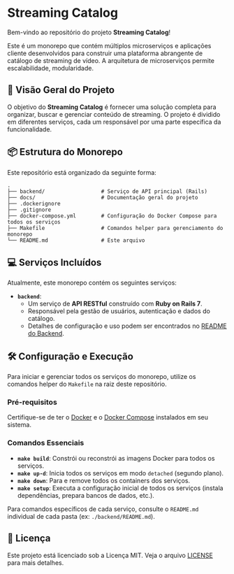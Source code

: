 # Streaming Catalog

Bem-vindo ao repositório do projeto **Streaming Catalog**!

Este é um monorepo que contém múltiplos microserviços e aplicações cliente desenvolvidos para construir uma plataforma abrangente de catálogo de streaming de vídeo. A arquitetura de microserviços permite escalabilidade, modularidade.

## 🚀 Visão Geral do Projeto

O objetivo do **Streaming Catalog** é fornecer uma solução completa para organizar, buscar e gerenciar conteúdo de streaming. O projeto é dividido em diferentes serviços, cada um responsável por uma parte específica da funcionalidade.

## 📦 Estrutura do Monorepo

Este repositório está organizado da seguinte forma:
```shell
.
├── backend/                  # Serviço de API principal (Rails)
├── docs/                     # Documentação geral do projeto
├── .dockerignore
├── .gitignore
├── docker-compose.yml        # Configuração do Docker Compose para todos os serviços
├── Makefile                  # Comandos helper para gerenciamento do monorepo
└── README.md                 # Este arquivo
```


## 💻 Serviços Incluídos

Atualmente, este monorepo contém os seguintes serviços:

* **`backend`**:
    * Um serviço de **API RESTful** construído com **Ruby on Rails 7**.
    * Responsável pela gestão de usuários, autenticação e dados do catálogo.
    * Detalhes de configuração e uso podem ser encontrados no [README do Backend](./backend/README.md).

## 🛠️ Configuração e Execução

Para iniciar e gerenciar todos os serviços do monorepo, utilize os comandos helper do `Makefile` na raiz deste repositório.

### Pré-requisitos

Certifique-se de ter o [Docker](https://docs.docker.com/get-docker/) e o [Docker Compose](https://docs.docker.com/compose/install/) instalados em seu sistema.

### Comandos Essenciais

* **`make build`**: Constrói ou reconstrói as imagens Docker para todos os serviços.
* **`make up-d`**: Inicia todos os serviços em modo `detached` (segundo plano).
* **`make down`**: Para e remove todos os containers dos serviços.
* **`make setup`**: Executa a configuração inicial de todos os serviços (instala dependências, prepara bancos de dados, etc.).

Para comandos específicos de cada serviço, consulte o `README.md` individual de cada pasta (ex: `./backend/README.md`).

## 📜 Licença

Este projeto está licenciado sob a Licença MIT. Veja o arquivo [LICENSE](LICENSE) para mais detalhes.